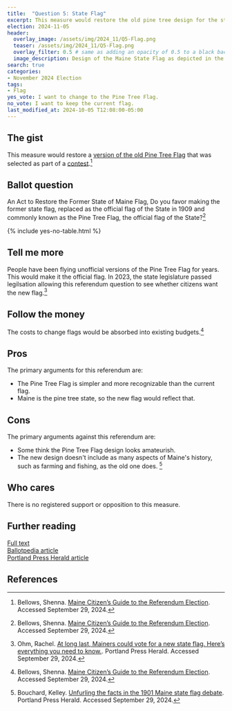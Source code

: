 ```yaml
---
title:  "Question 5: State Flag"
excerpt: This measure would restore the old pine tree design for the state flag.
election: 2024-11-05
header:
  overlay_image: /assets/img/2024_11/Q5-Flag.png
  teaser: /assets/img/2024_11/Q5-Flag.png
  overlay_filter: 0.5 # same as adding an opacity of 0.5 to a black background
  image_description: Design of the Maine State Flag as depicted in the Maine Citizen’s Guide to the Referendum Election. Displays a large drawn pine tree in the center with a blue, five point start in the top left.
search: true
categories:
- November 2024 Election
tags:
- Flag
yes_vote: I want to change to the Pine Tree Flag.
no_vote: I want to keep the current flag.
last_modified_at: 2024-10-05 T12:08:00-05:00
---
```

## The gist
This measure would restore a [version of the old Pine Tree Flag](https://www.maine.gov/sos/news/2024/Winner%20-%20Maine%20State%20Flag%20Redesign%20Contest.pdf) that was selected as part of a [contest](https://www.maine.gov/sos/news/2024/FlagContestWinningDesignUnveiled.html).[^4]

## Ballot question
An Act to Restore the Former State of Maine Flag, Do you favor making the former state flag, replaced as the official flag of the State in 1909 and commonly known as the Pine Tree Flag, the official flag of the State?[^4]

{% include yes-no-table.html %}


## Tell me more
People have been flying unofficial versions of the Pine Tree Flag for years. This would make it the official flag. In 2023, the state legislature passed legilsation allowing this referendum question to see whether citizens want the new flag.[^6]

## Follow the money
The costs to change flags would be absorbed into existing budgets.[^4]

## Pros
The primary arguments for this referendum are:
* The Pine Tree Flag is simpler and more recognizable than the current flag.
* Maine is the pine tree state, so the new flag would reflect that.

## Cons
The primary arguments against this referendum are:
* Some think the Pine Tree Flag design looks amateurish.
* The new design doesn't include as many aspects of Maine's history, such as farming and fishing, as the old one does. [^5]

## Who cares
There is no registered support or opposition to this measure.

## Further reading
[Full text](https://www.mainelegislature.org/legis/bills/getPDF.asp?paper=HP0054&item=1&snum=131)<br>
[Ballotpedia article](https://ballotpedia.org/Maine_Question_5,_State_Flag_Referendum_(2024))<br>
[Portland Press Herald article](https://www.pressherald.com/2024/09/13/at-long-last-mainers-could-vote-for-a-new-state-flag-heres-everything-you-need-to-know/)

## References
[^1]: Maine State Legislature. [An Act to Restore the Former State of Maine Flag](https://www.mainelegislature.org/legis/bills/getPDF.asp?paper=HP0054&item=1&snum=131). Accessed September 29, 2024.
[^2]: Ballotpedia State Desk. [Maine Question 5, State Flag Referendum (2024)](https://ballotpedia.org/Maine_Question_5,_State_Flag_Referendum_(2024)). Ballotpedia. Accessed September 15, 2024.
[^3]: Maine Secretary of State. [Flag contest winning design unveiled](https://www.maine.gov/sos/news/2024/FlagContestWinningDesignUnveiled.html). Accessed September 29, 2024.
[^4]: Bellows, Shenna. [Maine Citizen’s Guide to the Referendum Election](https://www.maine.gov/sos/news/2024/2024%20Citizens%20Guide.pdf). Accessed September 29, 2024.
[^5]: Bouchard, Kelley. [Unfurling the facts in the 1901 Maine state flag debate](https://www.pressherald.com/2023/08/13/unfurling-the-facts-in-the-1901-maine-state-flag-debate/). Portland Press Herald. Accessed September 29, 2024.
[^6]: Ohm, Rachel. [At long last, Mainers could vote for a new state flag. Here’s everything you need to know.](https://www.pressherald.com/2024/09/13/at-long-last-mainers-could-vote-for-a-new-state-flag-heres-everything-you-need-to-know/). Portland Press Herald. Accessed September 29, 2024.